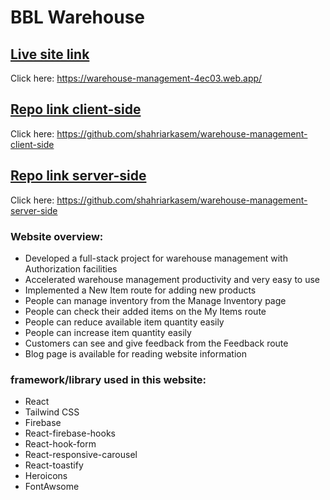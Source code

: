 # BBL Warehouse

## [Live site link](https://warehouse-management-4ec03.web.app/)
Click here: https://warehouse-management-4ec03.web.app/

## [Repo link client-side](https://github.com/shahriar-kasem/warehouse-management-client-side)
Click here: https://github.com/shahriarkasem/warehouse-management-client-side

## [Repo link server-side](https://github.com/shahriar-kasem/warehouse-management-server-side)
Click here: https://github.com/shahriarkasem/warehouse-management-server-side

### Website overview:
* Developed a full-stack project for warehouse management with Authorization facilities
* Accelerated warehouse management productivity and very easy to use
* Implemented a New Item route for adding new products
* People can manage inventory from the Manage Inventory page
* People can check their added items on the My Items route
* People can reduce available item quantity easily
* People can increase item quantity easily
* Customers can see and give feedback from the Feedback route
* Blog page is available for reading website information

### framework/library used in this website:
* React
* Tailwind CSS
* Firebase
* React-firebase-hooks
* React-hook-form
* React-responsive-carousel
* React-toastify
* Heroicons
* FontAwsome
